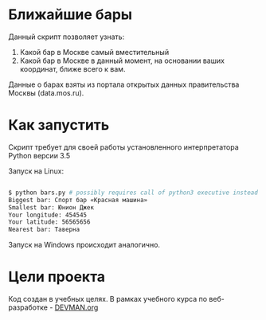 # Ближайшие бары

Данный скрипт позволяет узнать: 
1. Какой бар в Москве самый вместительный
2. Какой бар в Москве в данный момент, на основании ваших координат, ближе всего к вам.

Данные о барах взяты из портала открытых данных правительства Москвы (data.mos.ru).

# Как запустить

Скрипт требует для своей работы установленного интерпретатора Python версии 3.5

Запуск на Linux:

```bash

$ python bars.py # possibly requires call of python3 executive instead of just python
Biggest bar: Спорт бар «Красная машина»
Smallest bar: Юнион Джек
Your longitude: 454545
Your latitude: 56565656
Nearest bar: Таверна

```

Запуск на Windows происходит аналогично.

# Цели проекта

Код создан в учебных целях. В рамках учебного курса по веб-разработке - [DEVMAN.org](https://devman.org)
